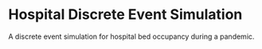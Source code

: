 # Hospital Discrete Event Simulation
A discrete event simulation for hospital bed occupancy during a pandemic.
